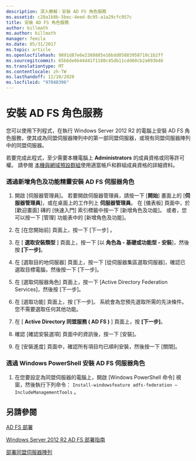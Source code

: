 ```yaml
---
description: 深入瞭解：安裝 AD FS 角色服務
ms.assetid: c28a1b8b-5bec-4eed-8c95-a1a29cfc957c
title: 安裝 AD FS 角色服務
author: billmath
ms.author: billmath
manager: femila
ms.date: 05/31/2017
ms.topic: article
ms.openlocfilehash: 9891d87e6e2388885e16bdd05883958710c1b2ff
ms.sourcegitcommit: 65b6de6b44d41f1180c45db11cdd60cb2a093b46
ms.translationtype: MT
ms.contentlocale: zh-TW
ms.lasthandoff: 12/10/2020
ms.locfileid: "97048396"
---
```

# <a name="install-the-ad-fs-role-service"></a>安裝 AD FS 角色服務

您可以使用下列程式，在執行 Windows Server 2012 R2 的電腦上安裝 AD FS 角色服務，使其成為同盟伺服器陣列中的第一部同盟伺服器，或現有同盟伺服器陣列中的同盟伺服器。

若要完成此程式，至少需要本機電腦上 **Administrators** 的成員資格或同等許可權。  請參閱 [本機與網域預設群組](https://go.microsoft.com/fwlink/?LinkId=83477)使用適當帳戶和群組成員資格的詳細資料。

### <a name="to-install-the-ad-fs-server-role-via-the-add-roles-and-features-wizard"></a>透過新增角色及功能精靈安裝 AD FS 伺服器角色

1.  開啟 [伺服器管理員]。 若要開啟伺服器管理員，請按一下 [**開始**] 畫面上的 [**伺服器管理員**]，或在桌面上的工作列上 **伺服器管理員**。 在 [儀表板] 頁面中，於 [歡迎畫面] 磚的 [快速入門] 索引標籤中按一下 [新增角色及功能]。 或者，您可以按一下 [管理] 功能表中的 [新增角色及功能]。

2.  在 [在您開始前]  頁面上，按一下 [下一步]  。

3.  在 [ **選取安裝類型** ] 頁面上，按一下 [以 **角色為 \- 基礎或功能型 \- 安裝**]，然後按 **[下一步]**。

4.  在 [選取目的地伺服器] 頁面上，按一下 [從伺服器集區選取伺服器]，確認已選取目標電腦，然後按一下 [下一步]。

5.  在 [選取伺服器角色] 頁面上，按一下 [Active Directory Federation Services]，然後按 [下一步]。

6.  在 [選取功能] 頁面上，按 [下一步]。 系統會為您預先選取所需的先決條件。 您不需要選取任何其他功能。

7.  在 [ **Active Directory 同盟服務 \( AD FS \)** ] 頁面上，按 **[下一步]**。

8.  確認 [確認安裝選項] 頁面中的資訊後，按一下 [安裝]。

9. 在 [安裝進度] 頁面中，確認所有項目均已順利安裝，然後按一下 [關閉]。

### <a name="to-install-the-ad-fs-server-role-via-windows-powershell"></a>透過 Windows PowerShell 安裝 AD FS 伺服器角色

1.  在您要設定為同盟伺服器的電腦上，開啟 [Windows PowerShell 命令] 視窗，然後執行下列命令： `Install-windowsfeature adfs-federation –IncludeManagementTools` 。

## <a name="see-also"></a>另請參閱

[AD FS 部署](../../ad-fs/AD-FS-Deployment.md)

[Windows Server 2012 R2 AD FS 部署指南](../../ad-fs/deployment/Windows-Server-2012-R2-AD-FS-Deployment-Guide.md)

[部署同盟伺服器陣列](../../ad-fs/deployment/Deploying-a-Federation-Server-Farm.md)


